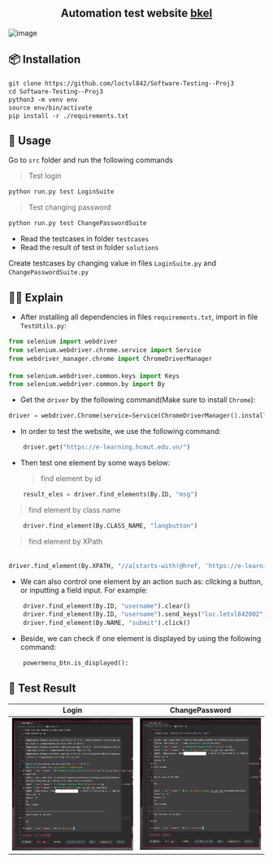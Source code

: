 <div align="center">
    <h2>Automation test website <span><a href="https://e-learning.hcmut.edu.vn/">bkel</a> </span>
    </h2>
</div>

![image](./selenium.gif)

## 📦 Installation

```
git clone https://github.com/loctvl842/Software-Testing--Proj3
cd Software-Testing--Proj3
python3 -m venv env
source env/bin/activate
pip install -r ./requirements.txt
```

## 🚀 Usage

Go to `src` folder and run the following commands

> Test login

```sh
python run.py test LoginSuite
```

> Test changing password

```sh
python run.py test ChangePasswordSuite
```

- Read the testcases in folder `testcases`
- Read the result of test in folder `solutions`

Create testcases by changing value in files `LoginSuite.py` and `ChangePasswordSuite.py`

## 🤷‍♀️ Explain

- After installing all dependencies in files `requirements.txt`, import in file `TestUtils.py`:

```python
from selenium import webdriver
from selenium.webdriver.chrome.service import Service
from webdriver_manager.chrome import ChromeDriverManager

from selenium.webdriver.common.keys import Keys
from selenium.webdriver.common.by import By
```

- Get the `driver` by the following command(Make sure to install `Chrome`):

```python
driver = webdriver.Chrome(service=Service(ChromeDriverManager().install()))
```

- In order to test the website, we use the following command:

```python
    driver.get("https://e-learning.hcmut.edu.vn/")
```

- Then test one element by some ways below:
  > find element by id

```python
    result_eles = driver.find_elements(By.ID, "msg")
```

> find element by class name

```python
    driver.find_element(By.CLASS_NAME, "langbutton")
```

> find element by XPath

```python

driver.find_element(By.XPATH, "//a[starts-with(@href, 'https://e-learning.hcmut.edu.vn/login/logout.php')]")
```

- We can also control one element by an action such as: cllcking a button, or inputting a field input. For example:

```python
    driver.find_element(By.ID, "username").clear()
    driver.find_element(By.ID, "username").send_keys("loc.letvl842002")
    driver.find_element(By.NAME, "submit").click()
```

- Beside, we can check if one element is displayed by using the following command:

```python
    powermenu_btn.is_displayed():
```

## 💯 Test Result

<table>
    <thead>
        <tr>
            <th>Login</th>
            <th>ChangePassword</th>
        </tr>
    </thead>
    <tbody>
    <tr>
        <td width="50%">
            <img src="./results/Login.png"></img>
        </td>
        <td width="50%">
            <img src="./results/changepassword.png"></img>
        </td>
    </tbody>
</table>
